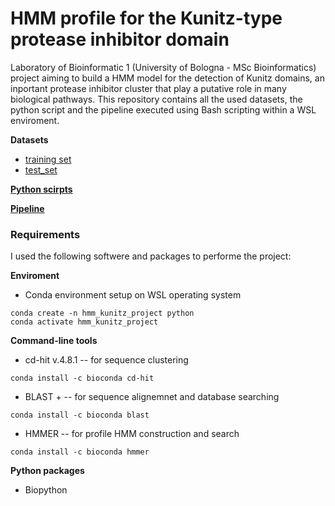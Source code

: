 # HMM profile for the Kunitz-type protease inhibitor domain

Laboratory of Bioinformatic 1 (University of Bologna - MSc Bioinformatics) project aiming to build a HMM model for the detection of Kunitz domains, an inportant protease inhibitor cluster that play a putative role in many biological pathways. This repository contains all the used datasets, the python script and the pipeline executed using Bash scripting within a WSL enviroment. 

__Datasets__ 
- [training set](./training%20set)
- [test_set](./test%20set)

[__Python scirpts__](./python_script)

[__Pipeline__](./HMM_kunitz_pipeline.ipynb)

### Requirements
I used the following softwere and packages to performe the project:

__Enviroment__
- Conda environment setup on WSL operating system 
```
conda create -n hmm_kunitz_project python
conda activate hmm_kunitz_project
```

__Command-line tools__
- cd-hit v.4.8.1 -- for sequence clustering
```
conda install -c bioconda cd-hit
```
- BLAST + -- for sequence alignemnet and database searching
```
conda install -c bioconda blast
```
- HMMER -- for profile HMM construction and search
```
conda install -c bioconda hmmer
```

__Python packages__
- Biopython
